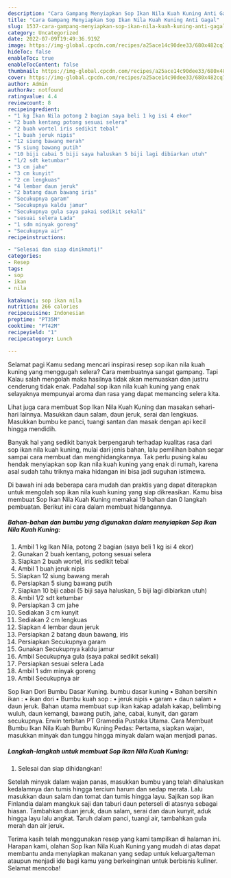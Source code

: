 ```yaml
---
description: "Cara Gampang Menyiapkan Sop Ikan Nila Kuah Kuning Anti Gagal"
title: "Cara Gampang Menyiapkan Sop Ikan Nila Kuah Kuning Anti Gagal"
slug: 1537-cara-gampang-menyiapkan-sop-ikan-nila-kuah-kuning-anti-gagal
category: Uncategorized
date: 2022-07-09T19:49:36.919Z
image: https://img-global.cpcdn.com/recipes/a25ace14c90dee33/680x482cq70/sop-ikan-nila-kuah-kuning-foto-resep-utama.jpg
hideToc: false
enableToc: true
enableTocContent: false
thumbnail: https://img-global.cpcdn.com/recipes/a25ace14c90dee33/680x482cq70/sop-ikan-nila-kuah-kuning-foto-resep-utama.jpg
cover: https://img-global.cpcdn.com/recipes/a25ace14c90dee33/680x482cq70/sop-ikan-nila-kuah-kuning-foto-resep-utama.jpg
author: Admin
authorAv: notfound
ratingvalue: 4.4
reviewcount: 8
recipeingredient:
- "1 kg Ikan Nila potong 2 bagian saya beli 1 kg isi 4 ekor"
- "2 buah kentang potong sesuai selera"
- "2 buah wortel iris sedikit tebal"
- "1 buah jeruk nipis"
- "12 siung bawang merah"
- "5 siung bawang putih"
- "10 biji cabai 5 biji saya haluskan 5 biji lagi dibiarkan utuh"
- "1/2 sdt ketumbar"
- "3 cm jahe"
- "3 cm kunyit"
- "2 cm lengkuas"
- "4 lembar daun jeruk"
- "2 batang daun bawang iris"
- "Secukupnya garam"
- "Secukupnya kaldu jamur"
- "Secukupnya gula saya pakai sedikit sekali"
- "sesuai selera Lada"
- "1 sdm minyak goreng"
- "Secukupnya air"
recipeinstructions:

- "Selesai dan siap dinikmati!"
categories:
- Resep
tags:
- sop
- ikan
- nila

katakunci: sop ikan nila 
nutrition: 266 calories
recipecuisine: Indonesian
preptime: "PT35M"
cooktime: "PT42M"
recipeyield: "1"
recipecategory: Lunch

---
```



Selamat pagi Kamu sedang mencari inspirasi resep sop ikan nila kuah kuning yang menggugah selera? Cara membuatnya sangat gampang. Tapi Kalau salah mengolah maka hasilnya tidak akan memuaskan dan justru cenderung tidak enak. Padahal sop ikan nila kuah kuning yang enak selayaknya mempunyai aroma dan rasa yang dapat memancing selera kita.


Lihat juga cara membuat Sop Ikan Nila Kuah Kuning dan masakan sehari-hari lainnya. Masukkan daun salam, daun jeruk, serai dan lengkuas. Masukkan bumbu ke panci, tuangi santan dan masak dengan api kecil hingga mendidih.

Banyak hal yang sedikit banyak berpengaruh terhadap kualitas rasa dari sop ikan nila kuah kuning, mulai dari jenis bahan, lalu pemilihan bahan segar sampai cara membuat dan menghidangkannya. Tak perlu pusing kalau hendak menyiapkan sop ikan nila kuah kuning yang enak di rumah, karena asal sudah tahu triknya maka hidangan ini bisa jadi suguhan istimewa.


Di bawah ini ada beberapa cara mudah dan praktis yang dapat diterapkan untuk mengolah sop ikan nila kuah kuning yang siap dikreasikan. Kamu bisa membuat Sop Ikan Nila Kuah Kuning memakai 19 bahan dan 0 langkah pembuatan. Berikut ini cara dalam membuat hidangannya.

<!--inarticleads1-->

##### Bahan-bahan dan bumbu yang digunakan dalam menyiapkan Sop Ikan Nila Kuah Kuning:

1. Ambil 1 kg Ikan Nila, potong 2 bagian (saya beli 1 kg isi 4 ekor)
1. Gunakan 2 buah kentang, potong sesuai selera
1. Siapkan 2 buah wortel, iris sedikit tebal
1. Ambil 1 buah jeruk nipis
1. Siapkan 12 siung bawang merah
1. Persiapkan 5 siung bawang putih
1. Siapkan 10 biji cabai (5 biji saya haluskan, 5 biji lagi dibiarkan utuh)
1. Ambil 1/2 sdt ketumbar
1. Persiapkan 3 cm jahe
1. Sediakan 3 cm kunyit
1. Sediakan 2 cm lengkuas
1. Siapkan 4 lembar daun jeruk
1. Persiapkan 2 batang daun bawang, iris
1. Persiapkan Secukupnya garam
1. Gunakan Secukupnya kaldu jamur
1. Ambil Secukupnya gula (saya pakai sedikit sekali)
1. Persiapkan sesuai selera Lada
1. Ambil 1 sdm minyak goreng
1. Ambil Secukupnya air


Sop Ikan Dori Bumbu Dasar Kuning. bumbu dasar kuning • Bahan bersihin ikan : • ikan dori • Bumbu kuah sop : • jeruk nipis • garam • daun salam • daun jeruk. Bahan utama membuat sup ikan kakap adalah kakap, belimbing wuluh, daun kemangi, bawang putih, jahe, cabai, kunyit, dan garam secukupnya. Erwin terbitan PT Gramedia Pustaka Utama. Cara Membuat Bumbu Ikan Nila Kuah Bumbu Kuning Pedas: Pertama, siapkan wajan, masukkan minyak dan tunggu hingga minyak dalam wajan menjadi panas. 

<!--inarticleads2-->

##### Langkah-langkah untuk membuat Sop Ikan Nila Kuah Kuning:


1. Selesai dan siap dihidangkan!

Setelah minyak dalam wajan panas, masukkan bumbu yang telah dihaluskan kedalamnya dan tumis hingga tercium harum dan sedap merata. Lalu masukkan daun salam dan tomat dan tumis hingga layu. Sajikan sop ikan Finlandia dalam mangkuk saji dan taburi daun peterseli di atasnya sebagai hiasan. Tambahkan duan jeruk, daun salam, serai dan daun kunyit, aduk hingga layu lalu angkat. Taruh dalam panci, tuangi air, tambahkan gula merah dan air jeruk. 

Terima kasih telah menggunakan resep yang kami tampilkan di halaman ini. Harapan kami, olahan Sop Ikan Nila Kuah Kuning yang mudah di atas dapat membantu anda menyiapkan makanan yang sedap untuk keluarga/teman ataupun menjadi ide bagi kamu yang berkeinginan untuk berbisnis kuliner. Selamat mencoba!
